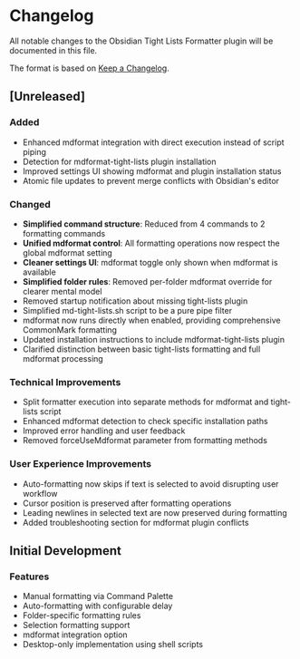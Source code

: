 # Changelog

All notable changes to the Obsidian Tight Lists Formatter plugin will be documented in this file.

The format is based on [Keep a Changelog](https://keepachangelog.com/en/1.0.0/).

## [Unreleased]

### Added
- Enhanced mdformat integration with direct execution instead of script piping
- Detection for mdformat-tight-lists plugin installation
- Improved settings UI showing mdformat and plugin installation status
- Atomic file updates to prevent merge conflicts with Obsidian's editor

### Changed
- **Simplified command structure**: Reduced from 4 commands to 2 formatting commands
- **Unified mdformat control**: All formatting operations now respect the global mdformat setting
- **Cleaner settings UI**: mdformat toggle only shown when mdformat is available
- **Simplified folder rules**: Removed per-folder mdformat override for clearer mental model
- Removed startup notification about missing tight-lists plugin
- Simplified md-tight-lists.sh script to be a pure pipe filter
- mdformat now runs directly when enabled, providing comprehensive CommonMark formatting
- Updated installation instructions to include mdformat-tight-lists plugin
- Clarified distinction between basic tight-lists formatting and full mdformat processing

### Technical Improvements
- Split formatter execution into separate methods for mdformat and tight-lists script
- Enhanced mdformat detection to check specific installation paths
- Improved error handling and user feedback
- Removed forceUseMdformat parameter from formatting methods

### User Experience Improvements
- Auto-formatting now skips if text is selected to avoid disrupting user workflow
- Cursor position is preserved after formatting operations
- Leading newlines in selected text are now preserved during formatting
- Added troubleshooting section for mdformat plugin conflicts

## Initial Development

### Features
- Manual formatting via Command Palette
- Auto-formatting with configurable delay
- Folder-specific formatting rules
- Selection formatting support
- mdformat integration option
- Desktop-only implementation using shell scripts